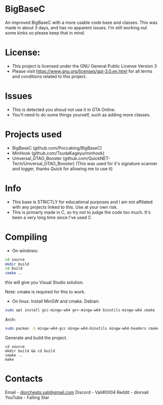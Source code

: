 # BigBaseC
 An improved BigBaseC with a more usable code base and classes. This was made in about 3 days, and has no apparent issues.
 I'm still working out some kinks so please keep that in mind.

# License:
- This project is licensed under the GNU General Public License Version 3
- Please visit https://www.gnu.org/licenses/gpl-3.0.en.html for all terms and conditions related to this project.

# Issues
- This is detected you shoud not use it in GTA Online.
- You'll need to do some things yourself, such as adding more classes.

# Projects used
- BigBaseC (github.com/Poccaking/BigBaseC)
- MinHook (github.com/TsudaKageyu/minhook)
- Universal_GTAO_Booster (github.com/QuickNET-Tech/Universal_GTAO_Booster) (This was used for it's signature scanner and logger, thanks Quick for allowing me to use it)

# Info
- This base is STRICTLY for educational purposes and I am not affilated with any projects linked to this. Use at your own risk.
- This is primarly made in C, so try not to judge the code too much. It's been a very long time since I've used C

# Compiling
- On windows:
```bash
cd source
mkdir build
cd build
cmake ..
```
this will give you Visual Studio solution.

Note: cmake is required for this to work.

- On linux:
Install MinGW and cmake.
Debian:
```bash
sudo apt install gcc-mingw-w64 g++-mingw-w64 binutils-mingw-w64 cmake
```
  
Arch:
```bash
sudo pacman -S mingw-w64-gcc mingw-w64-binutils mingw-w64-headers cmake
```

Generate and build the project.
```
cd source
mkdir build && cd build
cmake ..
make
```

# Contacts
Email - diorcheats.vali@gmail.com
Discord - Vali#0004
Reddit - diorvali
YouTube - Falling Star
